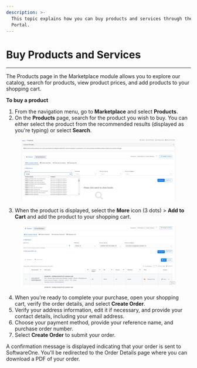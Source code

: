```yaml
---
description: >-
  This topic explains how you can buy products and services through the Client
  Portal.
---
```


# Buy Products and Services

***

The Products page in the Marketplace module allows you to explore our catalog, search for products, view product prices, and add products to your shopping cart.&#x20;

**To buy a product**

1. From the navigation menu, go to **Marketplace** and select **Products**.
2. On the **Products** page, search for the product you wish to buy. You can either select the product from the recommended results (displayed as you're typing) or select **Search**.&#x20;

<div data-full-width="true">

<figure><img src="../../.gitbook/assets/image (3) (1) (1) (1) (1) (1) (1) (1) (1) (1) (1) (1) (1).png" alt="" width="563"><figcaption></figcaption></figure>

</div>

3. When the product is displayed, select the **More** icon (3 dots) > **Add to Cart** and add the product to your shopping cart.&#x20;

<figure><img src="../../.gitbook/assets/image (6) (1) (1) (1) (1) (1) (1) (1) (1) (1) (1).png" alt="" width="563"><figcaption></figcaption></figure>

4. When you're ready to complete your purchase, open your shopping cart, verify the order details, and select **Create Order**.
5. Verify your address information, edit it if necessary, and provide your contact details, including your email address.
6. Choose your payment method, provide your reference name, and purchase order number.
7. Select **Create Order** to submit your order.

A confirmation message is displayed indicating that your order is sent to SoftwareOne. You'll be redirected to the Order Details page where you can download a PDF of your order.
